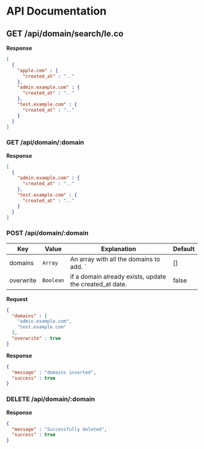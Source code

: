 # API Documentation

## GET /api/domain/search/le.co

__Response__

```json
[
  {
    "apple.com" : {
      "created_at" : ".."
    },
    "admin.example.com" : {
      "created_at" : ".."
    },
    "test.example.com" : {
      "created_at" : ".."
    }
  }
]
```

### GET /api/domain/:domain

__Response__

```json
[
  {
    "admin.example.com" : {
      "created_at" : ".."
    },
    "test.example.com" : {
      "created_at" : ".."
    }
  }
]
```


### POST /api/domain/:domain

| Key | Value | Explanation | Default |
| --- | --- | --- | --- |
| domains | `Array` | An array with all the domains to add. ` | [] |
| overwrite | `Boolean` | if a domain already exists, update the created_at date. | false |


__Request__

```json
{
  "domains" : [
    "admin.example.com",
    "test.example.com"
  ],
  "overwrite" : true
}
```

__Response__

```json
{
  "message" : "domains inserted",
  "success" : true
}
```

### DELETE /api/domain/:domain

__Response__

```json
{
  "message" : "Successfully deleted",
  "success" : true
}
```
